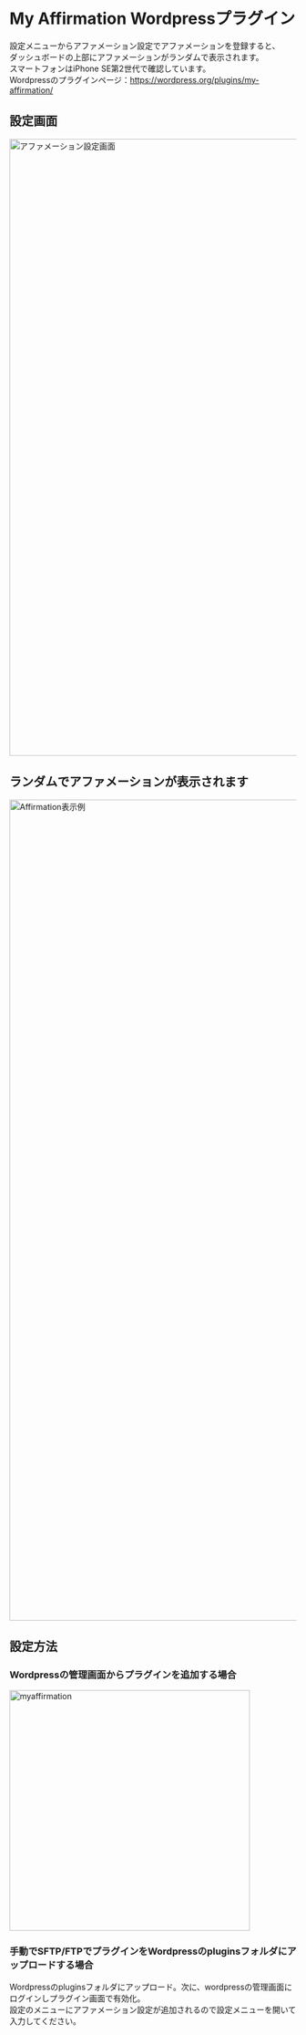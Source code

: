 # My Affirmation Wordpressプラグイン
設定メニューからアファメーション設定でアファメーションを登録すると、  
ダッシュボードの上部にアファメーションがランダムで表示されます。  
スマートフォンはiPhone SE第2世代で確認しています。  
Wordpressのプラグインページ：https://wordpress.org/plugins/my-affirmation/

## 設定画面
<img width="1082" alt="アファメーション設定画面" src="https://user-images.githubusercontent.com/4657310/167536730-7f0b6450-164e-4d88-9fa9-978d28fe33ca.png">


## ランダムでアファメーションが表示されます 
<img width="1440" alt="Affirmation表示例" src="https://user-images.githubusercontent.com/4657310/166432327-f80f9bf8-6c89-4dce-9b16-d676ad3efb5e.png">

## 設定方法
### Wordpressの管理画面からプラグインを追加する場合
<img width="422" alt="myaffirmation" src="https://user-images.githubusercontent.com/4657310/168188714-d8b01a32-224d-44b8-9084-78e84f5b7752.png">

### 手動でSFTP/FTPでプラグインをWordpressのpluginsフォルダにアップロードする場合
Wordpressのpluginsフォルダにアップロード。次に、wordpressの管理画面にログインしプラグイン画面で有効化。  
設定のメニューにアファメーション設定が追加されるので設定メニューを開いて入力してください。
